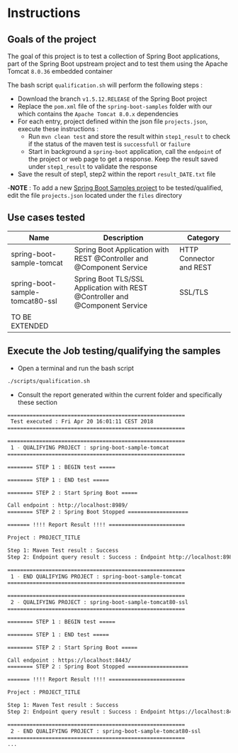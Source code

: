 # Instructions

## Goals of the project

The goal of this project is to test a collection of Spring Boot applications, part of the Spring Boot upstream project and
to test them using the Apache Tomcat `8.0.36` embedded container

The bash script `qualification.sh` will perform the following steps :

- Download the branch `v1.5.12.RELEASE` of the Spring Boot project
- Replace the `pom.xml` file of the `spring-boot-samples` folder with our which contains the `Apache Tomcat 8.0.x` dependencies
- For each entry, project defined within the json file `projects.json`, execute these instructions :
  - Run `mvn clean test` and store the result within `step1_result` to check if the status of the maven test is `successfull` or `failure`
  - Start in background a `spring-boot` application, call the `endpoint` of the project or web page to get a response. Keep the result saved under `step1_result` to validate the response
- Save the result of step1, step2 within the report `result_DATE.txt` file  

-**NOTE** : To add a new [Spring Boot Samples project](https://github.com/spring-projects/spring-boot/tree/1.5.x/spring-boot-samples) to be tested/qualified, edit the file `projects.json` located under the `files` directory

## Use cases tested

| Name | Description | Category |
|------|-------------|----------|
| spring-boot-sample-tomcat | Spring Boot Application with REST @Controller and @Component Service | HTTP Connector and REST |
| spring-boot-sample-tomcat80-ssl | Spring Boot TLS/SSL Application with REST @Controller and @Component Service | SSL/TLS |
| TO BE EXTENDED | | | 

## Execute the Job testing/qualifying the samples

- Open a terminal and run the bash script

```bash
./scripts/qualification.sh
```

- Consult the report generated within the current folder and specifically these section

```bash
========================================================
 Test executed : Fri Apr 20 16:01:11 CEST 2018 
========================================================

========================================================
 1 - QUALIFYING PROJECT : spring-boot-sample-tomcat
========================================================

======== STEP 1 : BEGIN test =====

======== STEP 1 : END test =====

======== STEP 2 : Start Spring Boot =====

Call endpoint : http://localhost:8989/
======== STEP 2 : Spring Boot Stopped ===================

======= !!!! Report Result !!!! ========================

Project : PROJECT_TITLE

Step 1: Maven Test result : Success
Step 2: Endpoint query result : Success : Endpoint http://localhost:8989/ replied : Hello World

========================================================
 1 - END QUALIFYING PROJECT : spring-boot-sample-tomcat
========================================================

========================================================
 2 - QUALIFYING PROJECT : spring-boot-sample-tomcat80-ssl
========================================================

======== STEP 1 : BEGIN test =====

======== STEP 1 : END test =====

======== STEP 2 : Start Spring Boot =====

Call endpoint : https://localhost:8443/
======== STEP 2 : Spring Boot Stopped ===================

======= !!!! Report Result !!!! ========================

Project : PROJECT_TITLE

Step 1: Maven Test result : Success
Step 2: Endpoint query result : Success : Endpoint https://localhost:8443/ replied : Hello, world

========================================================
 2 - END QUALIFYING PROJECT : spring-boot-sample-tomcat80-ssl
========================================================
...
```

